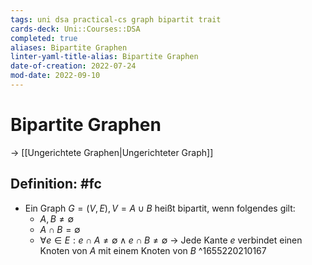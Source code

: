 ```yaml
---
tags: uni dsa practical-cs graph bipartit trait
cards-deck: Uni::Courses::DSA
completed: true
aliases: Bipartite Graphen
linter-yaml-title-alias: Bipartite Graphen
date-of-creation: 2022-07-24
mod-date: 2022-09-10
---
```


# Bipartite Graphen
→ [[Ungerichtete Graphen|Ungerichteter Graph]]

## Definition: #fc
- Ein Graph $G = (V,E), V = A \cup B$ heißt bipartit, wenn folgendes gilt:
	- $A,B \neq \emptyset$
	- $A \cap B = \emptyset$
	- $\forall e \in E: e \cap A \neq \emptyset \wedge e \cap B \neq \emptyset$
→ Jede Kante $e$ verbindet einen Knoten von $A$ mit einem Knoten von $B$
^1655220210167
